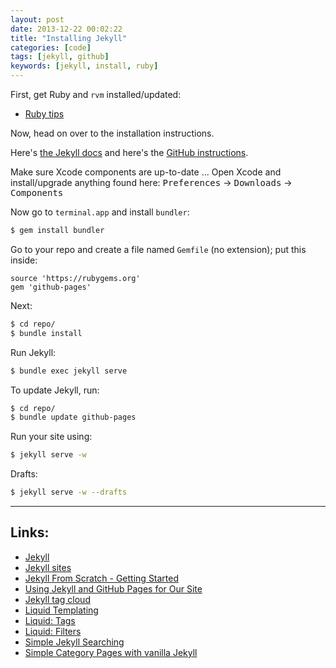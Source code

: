 ```yaml
---
layout: post
date: 2013-12-22 00:02:22
title: "Installing Jekyll"
categories: [code]
tags: [jekyll, github]
keywords: [jekyll, install, ruby]
---
```


First, get Ruby and `rvm` installed/updated:

* [Ruby tips](https://github.com/registerguard/registerguard.github.com/wiki/Ruby-tips)

Now, head on over to the installation instructions.

Here's [the Jekyll docs](http://jekyllrb.com/docs/installation/) and here's the [GitHub instructions](https://help.github.com/articles/using-jekyll-with-pages#installing-jekyll).

Make sure Xcode components are up-to-date ... Open Xcode and install/upgrade anything found here: <kbd>Preferences</kbd> → <kbd>Downloads</kbd> → <kbd>Components</kbd>

Now go to `terminal.app` and install `bundler`:

```bash
$ gem install bundler
```

Go to your repo and create a file named `Gemfile` (no extension); put this inside:

```text
source 'https://rubygems.org'
gem 'github-pages'
```

Next:

```bash
$ cd repo/
$ bundle install
```

Run Jekyll:

```bash
$ bundle exec jekyll serve
```

To update Jekyll, run:

```bash
$ cd repo/
$ bundle update github-pages
```

Run your site using:

```bash
$ jekyll serve -w
```

Drafts:

```bash
$ jekyll serve -w --drafts
```

---

## Links:

* [Jekyll](http://jekyllrb.com/)
* [Jekyll sites](https://github.com/jekyll/jekyll/wiki/Sites)
* [Jekyll From Scratch - Getting Started](http://pixelcog.com/blog/2013/jekyll-from-scratch-introduction/)
* [Using Jekyll and GitHub Pages for Our Site](http://developmentseed.org/blog/2011/09/09/jekyll-github-pages/)
* [Jekyll tag cloud](http://vvv.tobiassjosten.net/jekyll/jekyll-tag-cloud/)
* [Liquid Templating](http://docs.shopify.com/themes/liquid-basics)
* [Liquid: Tags](http://docs.shopify.com/themes/liquid-basics/logic)
* [Liquid: Filters](http://docs.shopify.com/themes/liquid-basics/output)
* [Simple Jekyll Searching](https://alexpearce.me/2012/04/simple-jekyll-searching/)
* [Simple Category Pages with vanilla Jekyll](http://primalivet.com/2013/11/simple-category-pages-with-vanilla-jekyll/)
